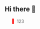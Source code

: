 ## Hi there 👋
<blockquote style="border-left: 5px solid red; padding-left: 10px;">
  123
</blockquote>
